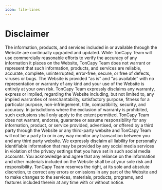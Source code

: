 ```yaml
---
icon: file-lines
---
```


# Disclaimer

The information, products, and services included in or available through the Website are continually upgraded and updated. While TonCapy Team will use commercially reasonable efforts to verify the accuracy of any information it places on the Website, TonCapy Team does not warrant or represent that such information, products, and services are reliable, accurate, complete, uninterrupted, error-free, secure, or free of defects, viruses or bugs. The Website is provided “as is” and “as available” with no representation or warranty of any kind and your use of the Website is entirely at your own risk. TonCapy Team expressly disclaims any warranty, express or implied, regarding the Website including, but not limited to, any implied warranties of merchantability, satisfactory purpose, fitness for a particular purpose, non-infringement, title, compatibility, security, and accuracy. In jurisdictions where the exclusion of warranty is prohibited, such exclusions shall only apply to the extent permitted. TonCapy Team does not warrant, endorse, guarantee or assume responsibility for any information, product, or service provided, advertised, or offered by a third party through the Website or any third-party website and TonCapy Team will not be a party to or in any way monitor any transaction between you and any third party website. We expressly disclaim all liability for personally identifiable information that may be provided by any social media services in violation of the privacy settings that you have set in such social media accounts. You acknowledge and agree that any reliance on the information and other materials included on the Website shall be at your sole risk and responsibility. TonCapy Team reserves the right, at its sole and absolute discretion, to correct any errors or omissions in any part of the Website and to make changes to the services, materials, products, programs, and features included therein at any time with or without notice.
